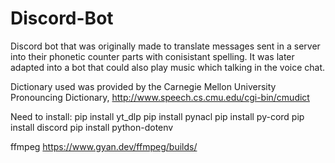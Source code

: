# Discord-Bot
Discord bot that was originally made to translate messages sent in a server into their phonetic counter parts with conisistant spelling. It was later adapted into a bot that could also play music which talking in the voice chat.

Dictionary used was provided by the Carnegie Mellon University Pronouncing Dictionary, http://www.speech.cs.cmu.edu/cgi-bin/cmudict

Need to install:
pip install yt_dlp
pip install pynacl
pip install py-cord
pip install discord
pip install python-dotenv

ffmpeg https://www.gyan.dev/ffmpeg/builds/